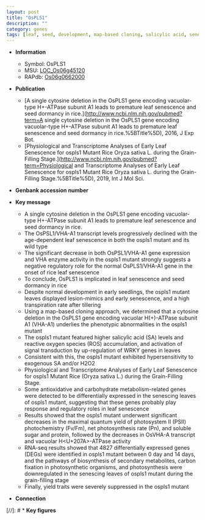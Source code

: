 ```yaml
---
layout: post
title: "OsPLS1"
description: ""
category: genes
tags: [leaf, seed, development, map-based cloning, salicylic acid, senescence, tillering, leaf senescence,  sa , SA, reactive oxygen species, dormancy, early leaf senescence, photosynthesis, yield, sugar, grain-filling]
---
```


* **Information**  
    + Symbol: OsPLS1  
    + MSU: [LOC_Os06g45120](http://rice.plantbiology.msu.edu/cgi-bin/ORF_infopage.cgi?orf=LOC_Os06g45120)  
    + RAPdb: [Os06g0662000](http://rapdb.dna.affrc.go.jp/viewer/gbrowse_details/irgsp1?name=Os06g0662000)  

* **Publication**  
    + [A single cytosine deletion in the OsPLS1 gene encoding vacuolar-type H+-ATPase subunit A1 leads to premature leaf senescence and seed dormancy in rice.](http://www.ncbi.nlm.nih.gov/pubmed?term=A single cytosine deletion in the OsPLS1 gene encoding vacuolar-type H+-ATPase subunit A1 leads to premature leaf senescence and seed dormancy in rice.%5BTitle%5D), 2016, J Exp Bot.
    + [Physiological and Transcriptome Analyses of Early Leaf Senescence for ospls1 Mutant Rice Oryza sativa L. during the Grain-Filling Stage.](http://www.ncbi.nlm.nih.gov/pubmed?term=Physiological and Transcriptome Analyses of Early Leaf Senescence for ospls1 Mutant Rice Oryza sativa L. during the Grain-Filling Stage.%5BTitle%5D), 2019, Int J Mol Sci.

* **Genbank accession number**  

* **Key message**  
    + A single cytosine deletion in the OsPLS1 gene encoding vacuolar-type H+-ATPase subunit A1 leads to premature leaf senescence and seed dormancy in rice.
    + The OsPSL1/VHA-A1 transcript levels progressively declined with the age-dependent leaf senescence in both the ospls1 mutant and its wild type
    + The significant decrease in both OsPSL1/VHA-A1 gene expression and VHA enzyme activity in the ospls1 mutant strongly suggests a negative regulatory role for the normal OsPLS1/VHA-A1 gene in the onset of rice leaf senescence
    + To conclude, OsPLS1 is implicated in leaf senescence and seed dormancy in rice
    + Despite normal development in early seedlings, the ospls1 mutant leaves displayed lesion-mimics and early senescence, and a high transpiration rate after tillering
    + Using a map-based cloning approach, we determined that a cytosine deletion in the OsPLS1 gene encoding vacuolar H(+)-ATPase subunit A1 (VHA-A1) underlies the phenotypic abnormalities in the ospls1 mutant
    + The ospls1 mutant featured higher salicylic acid (SA) levels and reactive oxygen species (ROS) accumulation, and activation of signal transduction by up-regulation of WRKY genes in leaves
    + Consistent with this, the ospls1 mutant exhibited hypersensitivity to exogenous SA and/or H2O2
    + Physiological and Transcriptome Analyses of Early Leaf Senescence for ospls1 Mutant Rice (Oryza sativa L.) during the Grain-Filling Stage.
    + Some antioxidative and carbohydrate metabolism-related genes were detected to be differentially expressed in the senescing leaves of ospls1 mutant, suggesting that these genes probably play response and regulatory roles in leaf senescence
    + Results showed that the ospls1 mutant underwent significant decreases in the maximal quantum yield of photosystem II (PSII) photochemistry (Fv/Fm), net photosynthesis rate (Pn), and soluble sugar and protein, followed by the decreases in OsVHA-A transcript and vacuolar H<U+207A>-ATPase activity
    + RNA-seq results showed that 4827 differentially expressed genes (DEGs) were identified in ospls1 mutant between 0 day and 14 days, and the pathways of biosynthesis of secondary metabolites, carbon fixation in photosynthetic organisms, and photosynthesis were downregulated in the senescing leaves of ospls1 mutant during the grain-filling stage
    + Finally, yield traits were severely suppressed in the ospls1 mutant

* **Connection**  

[//]: # * **Key figures**  


